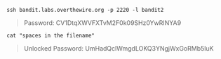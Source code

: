 `ssh bandit.labs.overthewire.org -p 2220 -l bandit2`

>Password: CV1DtqXWVFXTvM2F0k09SHz0YwRINYA9

`cat "spaces in the filename"`

>Unlocked Password: UmHadQclWmgdLOKQ3YNgjWxGoRMb5luK
